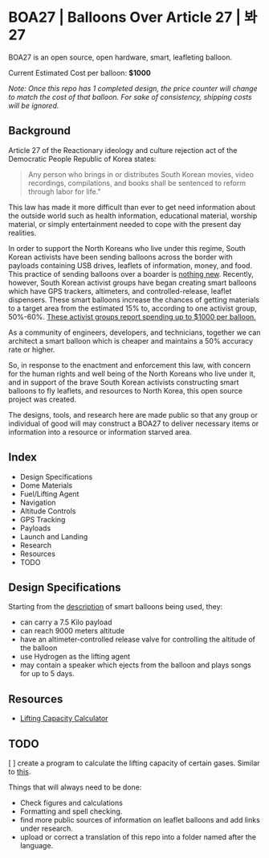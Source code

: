 # BOA27 | Balloons Over Article 27 | 봐27

BOA27 is an open source, open hardware, smart, leafleting balloon.

Current Estimated Cost per balloon: **$1000**

_Note: Once this repo has 1 completed design, the price counter will change to match
the cost of that balloon. For sake of consistency, shipping costs will be
ignored._

## Background

Article 27 of the Reactionary ideology and culture rejection act of the
Democratic People Republic of Korea states:

> Any person who brings in or distributes South Korean movies, video
> recordings, compilations, and books shall be sentenced to reform through
> labor for life."

This law has made it more difficult than ever to get need information about the
outside world such as health information, educational material, worship
material, or simply entertainment needed to cope with the present day
realities.

In order to support the North Koreans who live under this regime, South Korean
activists have been sending balloons across the border with payloads containing
USB drives, leaflets of information, money, and food. This practice of sending
balloons over a boarder is [nothing
new](https://www.psywarrior.com/BalloonPSYOP.html). Recently, however, South
Korean activist groups have began creating smart balloons which have GPS
trackers, altimeters, and controlled-release, leaflet dispensers. These smart
balloons increase the chances of getting materials to a target area from the
estimated 15% to, according to one activist group, 50%-60%. [These activist
groups report spending up to $1000 per
balloon.](https://www.reuters.com/graphics/NORTHKOREA-SOUTHKOREA/BALLOONS/zdvxxrnzmvx/)

As a community of engineers, developers, and technicians, together we can
architect a smart balloon which is cheaper and maintains a 50% accuracy rate or
higher.

So, in response to the enactment and enforcement this law, with concern for the
human rights and well being of the North Koreans who live under it, and in
support of the brave South Korean activists constructing smart balloons to fly
leaflets, and resources to North Korea, this open source project was created.

The designs, tools, and research here are made public so that any group or
individual of good will may construct a BOA27 to deliver necessary items or
information into a resource or information starved area.

## Index

- Design Specifications
- Dome Materials
- Fuel/Lifting Agent
- Navigation
- Altitude Controls
- GPS Tracking
- Payloads
- Launch and Landing
- Research
- Resources
- TODO

## Design Specifications

Starting from the
[description](https://www.reuters.com/graphics/NORTHKOREA-SOUTHKOREA/BALLOONS/zdvxxrnzmvx/) of smart balloons being used, they:

- can carry a 7.5 Kilo payload
- can reach 9000 meters altitude
- have an altimeter-controlled release valve for controlling the altitude of
  the balloon
- use Hydrogen as the lifting agent
- may contain a speaker which ejects from the balloon and plays songs for up to
  5 days.

## Resources

- [Lifting Capacity Calculator](https://www.omnicalculator.com/everyday-life/helium-balloons)

## TODO

[ ] create a program to calculate the lifting capacity of certain gases.
Similar to [this](https://www.omnicalculator.com/everyday-life/helium-balloons).

Things that will always need to be done:

- Check figures and calculations
- Formatting and spell checking.
- find more public sources of information on leaflet balloons and add links
  under research.
- upload or correct a translation of this repo into a folder named after the language.
